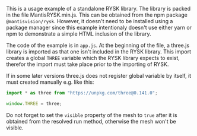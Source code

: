 This is a usage example of a standalone RYSK library.
The library is packed in the file MantisRYSK.min.js. This can be obtained from the npm package ``@mantisvision/rysk``.
However, it doesn't need to be installed using a package manager since this example intentionaly doesn't use either
yarn or npm to demonstrate a simple HTML inclusion of the library.

The code of the example is in ``app.js``. At the beginning of the file, a three.js library is imported as that one
isn't included in the RYSK library. This import creates a global ``THREE`` variable which the RYSK library expects to exist,
therefor the import must take place prior to the importing of RYSK.

If in some later versions three.js does not register global variable by itself, it must created manually e.g. like this:
```javascript
import * as three from "https://unpkg.com/three@0.141.0";

window.THREE = three;
```

Do not forget to set the ``visible`` property of the mesh to ``true`` after it is obtained from the resolved run method,
otherwise the mesh won't be visible.
